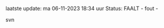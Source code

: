laatste update: 
ma 06-11-2023 18:34   uur 
Status: FAALT - fout - 
<div class="service R">svn</div>